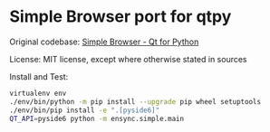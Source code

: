Simple Browser port for qtpy
============================

Original codebase: [Simple Browser - Qt for Python][1]

License: MIT license, except where otherwise stated in sources

Install and Test:
```bash
virtualenv env
./env/bin/python -m pip install --upgrade pip wheel setuptools
./env/bin/pip install -e ".[pyside6]"
QT_API=pyside6 python -m ensync.simple.main
```

[1]: https://doc.qt.io/qtforpython-6/examples/example_webenginewidgets_simplebrowser.html
